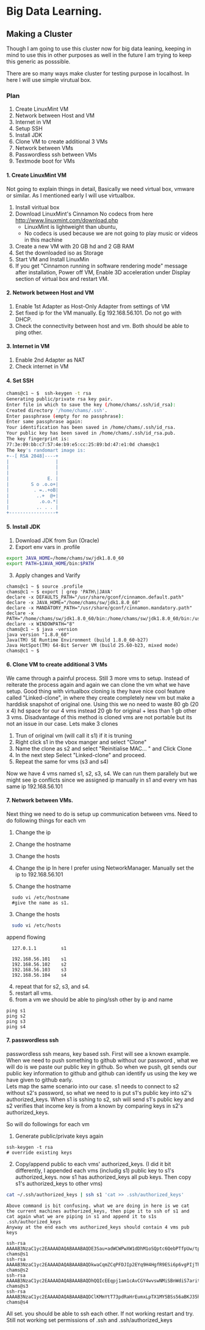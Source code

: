 # Big Data Learning.
## Making a Cluster
Though I am going to use this cluster now for big data leaning, keeping in mind to use this in other purposes as well in the future I am trying to keep this generic as posssible. 

There are so many ways make cluster for testing purpose in localhost. In here I will use simple virutual box.

### Plan
1. Create LinuxMint VM
2. Network between Host and VM
3. Internet in VM
4. Setup SSH
5. Install JDK
6. Clone VM to create additional 3 VMs
7. Network between VMs
8. Passwordless ssh between VMs
9. Textmode boot for VMs


#### 1. Create LinuxMint VM
Not going to explain things in detail, Basically we need virtual box, vmware or similar. As I mentioned early I will use virtualbox.

1. Install viritual box
2. Download LinuxMint's Cinnamon No codecs from here http://www.linuxmint.com/download.php
   * LinuxMint is lightweight than ubuntu, 
   * No codecs is used because we are not going to play music or videos in this machine
3. Create a new VM with 20 GB hd and 2 GB RAM
4. Set the downloaded iso as Storage
5. Start VM and Install LinuxMin
6. If you get "Cinnamon running in software rendering mode" message after installation, Power off VM,  Enable 3D acceleration under Display section of virtual box and restart VM. 


#### 2. Network between Host and VM
1. Enable 1st Adapter as Host-Only Adapter from settings of VM
2. Set fixed ip for the VM manually. Eg 192.168.56.101. Do not go with DHCP.
3. Check the connectivity between host and vm. Both should be able to ping other.


#### 3. Internet in VM
1. Enable 2nd Adapter as NAT
2. Check internet in VM


#### 4. Set SSH
```sh
chams@c1 ~ $  ssh-keygen -t rsa
Generating public/private rsa key pair.
Enter file in which to save the key (/home/chams/.ssh/id_rsa): 
Created directory '/home/chams/.ssh'.
Enter passphrase (empty for no passphrase): 
Enter same passphrase again: 
Your identification has been saved in /home/chams/.ssh/id_rsa.
Your public key has been saved in /home/chams/.ssh/id_rsa.pub.
The key fingerprint is:
77:3e:09:bb:c7:57:4e:b9:e5:cc:25:89:bd:47:e1:0d chams@c1
The key's randomart image is:
+--[ RSA 2048]----+
|                 |
|                 |
|                 |
|              E. |
|        S o .o.o+|
|         . =..+oB|
|          ..+  @+|
|           .o.o.*|
|          .. . . |
+-----------------+
```

 
#### 5. Install JDK
1. Download JDK from Sun (Oracle)
2. Export env vars in .profile
``` sh
export JAVA_HOME=/home/chams/sw/jdk1.8.0_60
export PATH=$JAVA_HOME/bin:$PATH
```
3. Apply changes and Varify
```ssh
chams@c1 ~ $ source .profile 
chams@c1 ~ $ export | grep 'PATH\|JAVA' 
declare -x DEFAULTS_PATH="/usr/share/gconf/cinnamon.default.path"
declare -x JAVA_HOME="/home/chams/sw/jdk1.8.0_60"
declare -x MANDATORY_PATH="/usr/share/gconf/cinnamon.mandatory.path"
declare -x PATH="/home/chams/sw/jdk1.8.0_60/bin:/home/chams/sw/jdk1.8.0_60/bin:/usr/local/sbin:/usr/local/bin:/usr/sbin:/usr/bin:/sbin:/bin:/usr/games:/usr/local/games"
declare -x WINDOWPATH="8"
chams@c1 ~ $ java -version
java version "1.8.0_60"
Java(TM) SE Runtime Environment (build 1.8.0_60-b27)
Java HotSpot(TM) 64-Bit Server VM (build 25.60-b23, mixed mode)
chams@c1 ~ $ 
```

#### 6. Clone VM to create additional 3 VMs
We came through a painful process. Still 3 more vms to setup. Instead of reiterate the process again and again we can clone the vm what we have setup.
Good thing with virtualbox cloning is they have nice cool feature called "Linked-clone", in where they create completely new vm but make a harddisk snapshot of original one.
Using this we no need to waste 80 gb (20 x 4) hd space for our 4 vms instead 20 gb for original + less than 1 gb other 3 vms.
Disadvantage of this method is cloned vms are not portable but its not an issue in our case. 
Lets make 3 clones

1. Trun of original vm (will call it s1) if it is truning
2. Right click s1 in the vbox manger and select "Clone"
3. Name the clone as s2 and select "Reinitialise MAC... " and Click Clone
4. In the next step Select "Linked-clone" and proceed. 
5. Repeat the same for vms (s3 and s4)

Now we have 4 vms named s1, s2, s3, s4. We can run them parallely but we might see ip conflicts since we assigned ip manually in s1 and every vm has same ip 192.168.56.101


#### 7. Network between VMs.
Next thing we need to do is setup up communication between vms. Need to do following things for each vm

1. Change the ip
2. Change the hostname
3. Change the hosts

1. Change the ip
  In here I prefer using NetworkManager. Manually set the ip to 192.168.56.101
  
2. Change the hostname
```
  sudo vi /etc/hostname
  #give the name as s1.
```

3. Change the hosts
```sh
  sudo vi /etc/hosts
```
  append flowing

```
  127.0.1.1 		s1  

  192.168.56.101	s1
  192.168.56.102	s2
  192.168.56.103	s3
  192.168.56.104	s4
```

4. repeat that for s2, s3, and s4.
5. restart all vms.
6. from a vm we should be able to ping/ssh other by ip and name 

```
ping s1
ping s2
ping s3
ping s4
```

#### 7. passwordless ssh
passwordless ssh means, key based ssh. 
First will see a known example. When we need to push something to github without our password , what we will do is we paste our public key in github. 
So when we push, git sends our public key information to github and github can identify us using the key we have given to github early.  
Lets map the same scenario into our case. s1 needs to connect to s2 without s2's password, so what we need to is put s1's public key into s2's authorized_keys.
When s1 is sshing to s2, ssh will send s1's public key and s2 verifies that income key is from a known by comparing keys in s2's authorized_keys.

So will do followings for each vm 
1. Generate public/private keys again
```
ssh-keygen -t rsa
# override existing keys
```
2. Copy/append public to each vms' authorized_keys. (I did it bit differently, I appended each vms (includig s1) public key  to s1's authorized_keys. now s1 has authorized_keys all pub keys. Then copy s1's authorized_keys to other vms)
```sh
cat ~/.ssh/authorized_keys | ssh s1 'cat >> .ssh/authorized_keys'
```
	Above command is bit confusing. what we are doing in here is we cat the current machines authorized_keys, then pipe it to ssh of s1 and cat again what we are piping in s1 and append it to s1s .ssh/authorized_keys
	Anyway at the end each vms authorized_keys should contain 4 vms pub keys
```
ssh-rsa AAAAB3NzaC1yc2EAAAADAQABAAABAQDE3Sau+adWCWPwXW1dDhM1oSQptc6QebPTfpUw/tpU8qC2WEB5CfvxE8CxpcQ+Sf/PW0z1WNOZ1b+Q6DuS+jL/Ps0gF0tOOwSFrUAxYgy3c4KDVss48V8NSyQqe0AEjqhYFAvwYHnZ/ihqsXlQhoLEOKRUAI8Cd8rKgdHCbnUCDJrLvhTP1WD4iaIY5pS/a32o0A895hQnFFnUR/f2cSRs/GSgY5nHsTd5rbR5CWnzmCwdMoLsuNE+LPISsuM7t9rtDj9Bonar5BgJM/ztiv9FmKJwltlyTmX+icSmF+wNGH8n8kDKoDEm8rteVjS18H4Dk0CRdt2Uph3S0a5w7kVX chams@s1
ssh-rsa AAAAB3NzaC1yc2EAAAADAQABAAABAQDkwaCqmZCqPFDJIp2EYq9H4HgfR9ESi6p6vgPIjTh+SHmp3q285KuLa3ZoInEroRT4NCnVuTCIxdvOFqnHcSoQGH7oG3RFnZLy9aCrKVP2l+fH013rhMkwY674oS7jk5LvHImgFpF3oidPwXXQ7jEIf1OZJ3Jlt8x034Pt36VdQIejFww9cL7vIa0oIurxNIA9QNfwNiA1ncsjZN/sXuLVry1wDHSoPe4MTeW0vG6IkUOneXk+t7dwjyapWkh/HMZ4kLSaYODO2/L82DYdxdNCDEWl2BcC9Kjk34xK7CzkawqCW1H2x5LN0eJRmprRcxS/FMIf09XyEe2jk0BWHd4H chams@s2
ssh-rsa AAAAB3NzaC1yc2EAAAADAQABAAABAQDhQQIcEEqpj1am1cAvCGY4wvswNMiSBnWdiS7aritS6c8whhm2JmR02gfHBxJAAfK8Kyn+47XjoJOZaI2uhpLLhIc3YuSfY3Kbmh9lYNvigDVFmVQEIAMcFpczbdZ8laanxQ53zllJ72uESGdrIEmBiP3EqU2mBBJX3jty5l07dOJh+Pq9j2hXOxKeKzvFBSvBOcN1uHHAvqp1YNYNu5Yldud1R7RuEMX9qGgOGYfgp91VAaMwujTcjaVfbDYAqsnzDzWQzdR1BUY+BLLCtehtpT4KOGrdoy3jvrT+eq3+RdDKKe0IElLW/a1NP1PvG3Pe8wPX/Bxu1lB+mcCqQ1EV chams@s3
ssh-rsa AAAAB3NzaC1yc2EAAAADAQABAAABAQDClKMmYtT73pdRaHrEumxLpTX1MY5BSs56aBKJ35hrcZ1Y4KrW6AwamQyO3FuzmOXA15b48M+eL2xnPYSO1NfOqPgvP4T6SngBKqFJBADPHOXIo0UkmH3o1JaGnzmd3S2Q+9xU9657php20KJk3KSMSPwWFH6e4+EieJ4mjsIHVaXKID86PgyxxQTRc8f6gBCDr09E/wj3hfpRA/+9rEDZibt+0uLzIDspRUeOGy1avKG2icHk/fFogpruyhkTDURNrEpu7BVpvlWl/P9C66d+YclIYbothikFVG23MCUwRBdt11ITclYtYnDBXuY650Vswe5tqPnn+cZittO0RKVh chams@s4
```

All set. you should be able to ssh each other. If not working restart and try. Still not working set permissions of .ssh and .ssh/authorized_keys
	